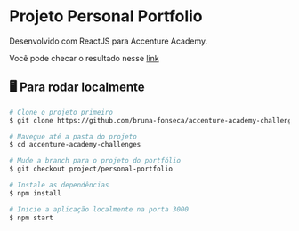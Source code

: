 # Projeto Personal Portfolio

Desenvolvido com ReactJS para Accenture Academy.

Você pode checar o resultado nesse [link]()

## 🖥️ Para rodar localmente

``` bash
# Clone o projeto primeiro
$ git clone https://github.com/bruna-fonseca/accenture-academy-challenges.git

# Navegue até a pasta do projeto
$ cd accenture-academy-challenges

# Mude a branch para o projeto do portfólio
$ git checkout project/personal-portfolio

# Instale as dependências
$ npm install

# Inicie a aplicação localmente na porta 3000
$ npm start


```